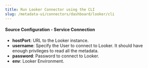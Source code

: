 ```yaml
---
title: Run Looker Connector using the CLI
slug: /metadata-ui/connectors/dashboard/looker/cli
---
```


<ConnectorIntro connector="Looker" goal="CLI"/>

<Requirements />

<MetadataIngestionServiceDev service="dashboard" connector="Looker" goal="CLI"/>

<h4>Source Configuration - Service Connection</h4>

- **hostPort**: URL to the Looker instance.
- **username**: Specify the User to connect to Looker. It should have enough privileges to read all the metadata.
- **password**: Password to connect to Looker.
- **env**: Looker Environment.

<MetadataIngestionConfig service="dashboard" connector="Looker" goal="CLI" />
